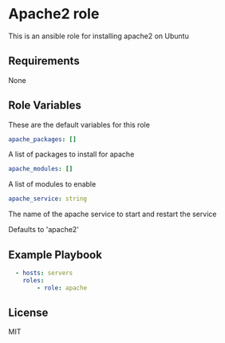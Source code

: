 # Apache2 role

This is an ansible role for installing apache2 on Ubuntu

## Requirements

None

## Role Variables

These are the default variables for this role

```yaml
apache_packages: []
```

A list of packages to install for apache

```yaml
apache_modules: []
```

A list of modules to enable

```yaml
apache_service: string
```

The name of the apache service to start and restart the service 

Defaults to 'apache2'

## Example Playbook

```yaml
  - hosts: servers
    roles:
        - role: apache
```

## License

MIT
